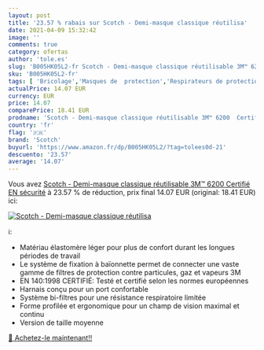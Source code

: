 ```yaml
---
layout: post
title: '23.57 % rabais sur Scotch - Demi-masque classique réutilisa'
date: 2021-04-09 15:32:42
image: ''
comments: true
category: ofertas
author: 'tole.es'
slug: 'B005HK05L2-fr Scotch - Demi-masque classique réutilisable 3M™ 6200...'
sku: 'B005HK05L2-fr'
tags: [ 'Bricolage','Masques de  protection','Respirateurs de protection','Sécurité','scotch','Équipement et matériel de sécurité', ]
actualPrice: 14.07 EUR
currency: EUR
price: 14.07
comparePrice: 18.41 EUR
prodname: 'Scotch - Demi-masque classique réutilisable 3M™ 6200  Certifié EN sécurité'
country: 'fr'
flag: '🇫🇷'
brand: 'Scotch'
buyurl: 'https://www.amazon.fr/dp/B005HK05L2/?tag=tolees0d-21'
descuento: '23.57'
average: '14.07'
---
```


Vous avez [Scotch - Demi-masque classique réutilisable 3M™ 6200  Certifié EN sécurité](https://www.amazon.fr/dp/B005HK05L2/?tag=tolees0d-21)  à  23.57 % de réduction, prix final  14.07 EUR (original: 18.41 EUR) ici:

[![Scotch - Demi-masque classique réutilisa]()](https://www.amazon.fr/dp/B005HK05L2/?tag=tolees0d-21)

ℹ️:

- Matériau élastomère léger pour plus de confort durant les longues périodes de travail
- Le système de fixation à baïonnette permet de connecter une vaste gamme de filtres de protection contre particules, gaz et vapeurs 3M
- EN 140:1998 CERTIFIÉ: Testé et certifié selon les normes européennes
- Harnais conçu pour un port confortable
- Système bi-filtres pour une résistance respiratoire limitée
- Forme profilée et ergonomique pour un champ de vision maximal et continu
- Version de taille moyenne

[🛒 Achetez-le maintenant!!](https://www.amazon.fr/dp/B005HK05L2/?tag=tolees0d-21)
